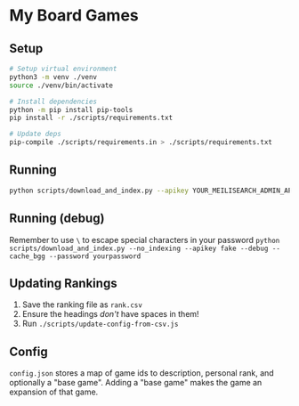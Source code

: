 # My Board Games

## Setup

```sh
# Setup virtual environment
python3 -m venv ./venv
source ./venv/bin/activate

# Install dependencies
python -m pip install pip-tools
pip install -r ./scripts/requirements.txt

# Update deps
pip-compile ./scripts/requirements.in > ./scripts/requirements.txt
```

## Running

```sh
python scripts/download_and_index.py --apikey YOUR_MEILISEARCH_ADMIN_API_KEY`
```

## Running (debug)

Remember to use `\` to escape special characters in your password
`python scripts/download_and_index.py --no_indexing --apikey fake --debug --cache_bgg --password yourpassword`

## Updating Rankings

1. Save the ranking file as `rank.csv`
2. Ensure the headings _don't_ have spaces in them!
3. Run `./scripts/update-config-from-csv.js`

## Config

`config.json` stores a map of game ids to description, personal rank, and optionally a "base game". Adding a "base game" makes the game an expansion of that game.
